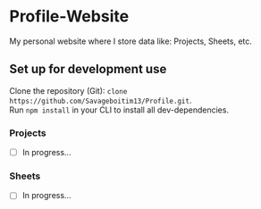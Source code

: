 # Profile-Website
My personal website where I store data like: Projects, Sheets, etc.

## Set up for development use
Clone the repository (Git): `clone https://github.com/Savageboitim13/Profile.git`. <br>
Run `npm install` in your CLI to install all dev-dependencies.

### Projects
- [ ] In progress...

### Sheets
- [ ] In progress...